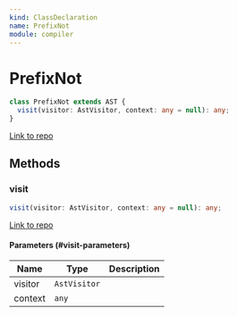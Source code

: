 ```yaml
---
kind: ClassDeclaration
name: PrefixNot
module: compiler
---
```


# PrefixNot

```ts
class PrefixNot extends AST {
  visit(visitor: AstVisitor, context: any = null): any;
}
```

[Link to repo](https://github.com/timdeschryver/angular/blob/master/packages/compiler/src/expression_parser/ast.ts#L228-L235)

## Methods

### visit

```ts
visit(visitor: AstVisitor, context: any = null): any;
```

[Link to repo](https://github.com/timdeschryver/angular/blob/master/packages/compiler/src/expression_parser/ast.ts#L232-L234)

#### Parameters (#visit-parameters)

| Name    | Type         | Description |
| ------- | ------------ | ----------- |
| visitor | `AstVisitor` |             |
| context | `any`        |             |
